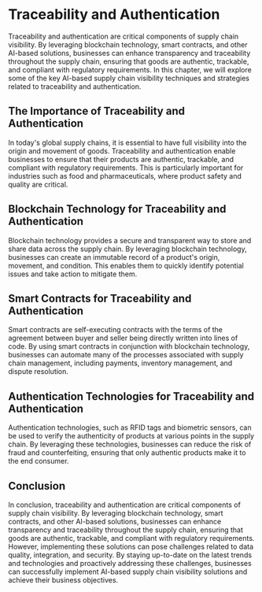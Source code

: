 Traceability and Authentication
====================================================================================================

Traceability and authentication are critical components of supply chain visibility. By leveraging blockchain technology, smart contracts, and other AI-based solutions, businesses can enhance transparency and traceability throughout the supply chain, ensuring that goods are authentic, trackable, and compliant with regulatory requirements. In this chapter, we will explore some of the key AI-based supply chain visibility techniques and strategies related to traceability and authentication.

The Importance of Traceability and Authentication
-------------------------------------------------

In today's global supply chains, it is essential to have full visibility into the origin and movement of goods. Traceability and authentication enable businesses to ensure that their products are authentic, trackable, and compliant with regulatory requirements. This is particularly important for industries such as food and pharmaceuticals, where product safety and quality are critical.

Blockchain Technology for Traceability and Authentication
---------------------------------------------------------

Blockchain technology provides a secure and transparent way to store and share data across the supply chain. By leveraging blockchain technology, businesses can create an immutable record of a product's origin, movement, and condition. This enables them to quickly identify potential issues and take action to mitigate them.

Smart Contracts for Traceability and Authentication
---------------------------------------------------

Smart contracts are self-executing contracts with the terms of the agreement between buyer and seller being directly written into lines of code. By using smart contracts in conjunction with blockchain technology, businesses can automate many of the processes associated with supply chain management, including payments, inventory management, and dispute resolution.

Authentication Technologies for Traceability and Authentication
---------------------------------------------------------------

Authentication technologies, such as RFID tags and biometric sensors, can be used to verify the authenticity of products at various points in the supply chain. By leveraging these technologies, businesses can reduce the risk of fraud and counterfeiting, ensuring that only authentic products make it to the end consumer.

Conclusion
----------

In conclusion, traceability and authentication are critical components of supply chain visibility. By leveraging blockchain technology, smart contracts, and other AI-based solutions, businesses can enhance transparency and traceability throughout the supply chain, ensuring that goods are authentic, trackable, and compliant with regulatory requirements. However, implementing these solutions can pose challenges related to data quality, integration, and security. By staying up-to-date on the latest trends and technologies and proactively addressing these challenges, businesses can successfully implement AI-based supply chain visibility solutions and achieve their business objectives.
